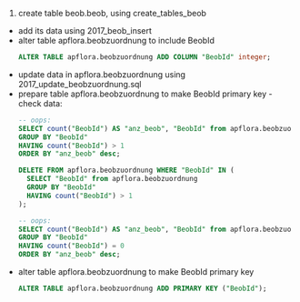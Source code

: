 
1. create table beob.beob, using create_tables_beob
- add its data using 2017_beob_insert
- alter table apflora.beobzuordnung to include BeobId
  ```sql
  ALTER TABLE apflora.beobzuordnung ADD COLUMN "BeobId" integer;
  ```
- update data in apflora.beobzuordnung using 2017_update_beobzuordnung.sql
- prepare table apflora.beobzuordnung to make BeobId primary key - check data:
  ```sql
  -- oops:
  SELECT count("BeobId") AS "anz_beob", "BeobId" from apflora.beobzuordnung
  GROUP BY "BeobId"
  HAVING count("BeobId") > 1
  ORDER BY "anz_beob" desc;

  DELETE FROM apflora.beobzuordnung WHERE "BeobId" IN (
    SELECT "BeobId" from apflora.beobzuordnung
    GROUP BY "BeobId"
    HAVING count("BeobId") > 1
  );

  -- oops:
  SELECT count("BeobId") AS "anz_beob", "BeobId" from apflora.beobzuordnung
  GROUP BY "BeobId"
  HAVING count("BeobId") = 0
  ORDER BY "anz_beob" desc;
  ```
- alter table apflora.beobzuordnung to make BeobId primary key
  ```sql
  ALTER TABLE apflora.beobzuordnung ADD PRIMARY KEY ("BeobId");
  ```
